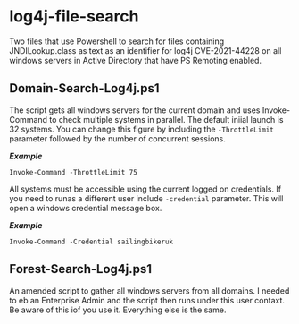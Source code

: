 # log4j-file-search
Two files that use Powershell to search for files containing JNDILookup.class as text as an identifier for log4j CVE-2021-44228 on all windows servers in Active Directory that have PS Remoting enabled.

## Domain-Search-Log4j.ps1

The script gets all windows servers for the current domain and uses Invoke-Command to check multiple systems in parallel. The default iniial launch is 32 systems. You can change this figure by including the ```-ThrottleLimit``` parameter followed by the number of concurrent sessions.

***Example***

```Invoke-Command -ThrottleLimit 75```

All systems must be accessible using the current logged on credentials. If you need to runas a different user include ```-credential``` parameter. This will open a windows credential message box.

***Example***

```Invoke-Command -Credential sailingbikeruk```

## Forest-Search-Log4j.ps1

An amended script to gather all windows servers from all domains. I needed to eb an Enterprise Admin and the script then runs under this user contaxt. Be aware of this iof you use it. Everything else is the same.
